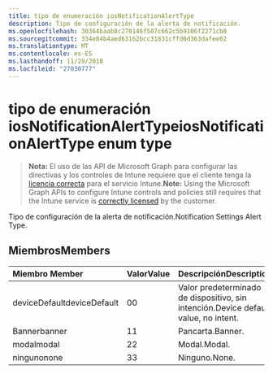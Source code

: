 ```yaml
---
title: tipo de enumeración iosNotificationAlertType
description: Tipo de configuración de la alerta de notificación.
ms.openlocfilehash: 30364baab8c270146f507c662c5b9106f2271cb8
ms.sourcegitcommit: 334e84b4aed63162bcc31831cffd6d363dafee02
ms.translationtype: MT
ms.contentlocale: es-ES
ms.lasthandoff: 11/29/2018
ms.locfileid: "27030777"
---
```

# <a name="iosnotificationalerttype-enum-type"></a><span data-ttu-id="766a9-103">tipo de enumeración iosNotificationAlertType</span><span class="sxs-lookup"><span data-stu-id="766a9-103">iosNotificationAlertType enum type</span></span>

> <span data-ttu-id="766a9-104">**Nota:** El uso de las API de Microsoft Graph para configurar las directivas y los controles de Intune requiere que el cliente tenga la [licencia correcta](https://go.microsoft.com/fwlink/?linkid=839381) para el servicio Intune.</span><span class="sxs-lookup"><span data-stu-id="766a9-104">**Note:** Using the Microsoft Graph APIs to configure Intune controls and policies still requires that the Intune service is [correctly licensed](https://go.microsoft.com/fwlink/?linkid=839381) by the customer.</span></span>

<span data-ttu-id="766a9-105">Tipo de configuración de la alerta de notificación.</span><span class="sxs-lookup"><span data-stu-id="766a9-105">Notification Settings Alert Type.</span></span>
## <a name="members"></a><span data-ttu-id="766a9-106">Miembros</span><span class="sxs-lookup"><span data-stu-id="766a9-106">Members</span></span>
|<span data-ttu-id="766a9-107">Miembro	</span><span class="sxs-lookup"><span data-stu-id="766a9-107">Member</span></span>|<span data-ttu-id="766a9-108">Valor</span><span class="sxs-lookup"><span data-stu-id="766a9-108">Value</span></span>|<span data-ttu-id="766a9-109">Descripción</span><span class="sxs-lookup"><span data-stu-id="766a9-109">Description</span></span>|
|:---|:---|:---|
|<span data-ttu-id="766a9-110">deviceDefault</span><span class="sxs-lookup"><span data-stu-id="766a9-110">deviceDefault</span></span>|<span data-ttu-id="766a9-111">0</span><span class="sxs-lookup"><span data-stu-id="766a9-111">0</span></span>|<span data-ttu-id="766a9-112">Valor predeterminado de dispositivo, sin intención.</span><span class="sxs-lookup"><span data-stu-id="766a9-112">Device default value, no intent.</span></span>|
|<span data-ttu-id="766a9-113">Banner</span><span class="sxs-lookup"><span data-stu-id="766a9-113">banner</span></span>|<span data-ttu-id="766a9-114">1</span><span class="sxs-lookup"><span data-stu-id="766a9-114">1</span></span>|<span data-ttu-id="766a9-115">Pancarta.</span><span class="sxs-lookup"><span data-stu-id="766a9-115">Banner.</span></span>|
|<span data-ttu-id="766a9-116">modal</span><span class="sxs-lookup"><span data-stu-id="766a9-116">modal</span></span>|<span data-ttu-id="766a9-117">2</span><span class="sxs-lookup"><span data-stu-id="766a9-117">2</span></span>|<span data-ttu-id="766a9-118">Modal.</span><span class="sxs-lookup"><span data-stu-id="766a9-118">Modal.</span></span>|
|<span data-ttu-id="766a9-119">ninguno</span><span class="sxs-lookup"><span data-stu-id="766a9-119">none</span></span>|<span data-ttu-id="766a9-120">3</span><span class="sxs-lookup"><span data-stu-id="766a9-120">3</span></span>|<span data-ttu-id="766a9-121">Ninguno.</span><span class="sxs-lookup"><span data-stu-id="766a9-121">None.</span></span>|



